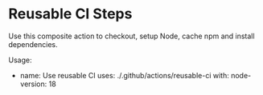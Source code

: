 # Reusable CI Steps

Use this composite action to checkout, setup Node, cache npm and install dependencies.

Usage:

- name: Use reusable CI
  uses: ./.github/actions/reusable-ci
  with:
  node-version: 18

